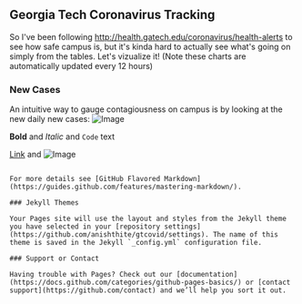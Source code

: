 ## Georgia Tech Coronavirus Tracking

So I've been following http://health.gatech.edu/coronavirus/health-alerts to see how safe campus is, but it's kinda hard to actually see what's going on simply from the tables.
Let's vizualize it!
(Note these charts are automatically updated every 12 hours)

### New Cases

An intuitive way to gauge contagiousness on campus is by looking at the new daily new cases:
![Image](https://anishthite.github.io/gtcovid/gtdaily.png)


**Bold** and _Italic_ and `Code` text

[Link](url) and ![Image](src)
```

For more details see [GitHub Flavored Markdown](https://guides.github.com/features/mastering-markdown/).

### Jekyll Themes

Your Pages site will use the layout and styles from the Jekyll theme you have selected in your [repository settings](https://github.com/anishthite/gtcovid/settings). The name of this theme is saved in the Jekyll `_config.yml` configuration file.

### Support or Contact

Having trouble with Pages? Check out our [documentation](https://docs.github.com/categories/github-pages-basics/) or [contact support](https://github.com/contact) and we’ll help you sort it out.
